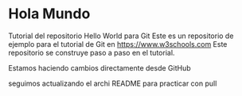 
# Hola Mundo
Tutorial del repositorio Hello World para Git
Este es un repositorio de ejemplo para el tutorial de Git en https://www.w3schools.com
Este repositorio se construye paso a paso en el tutorial.

Estamos haciendo cambios directamente desde GitHub


seguimos actualizando el archi README para practicar con pull
